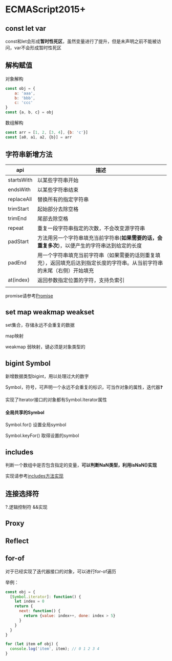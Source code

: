 # ECMAScript2015+

## const let var

const和let会形成**暂时性死区**，虽然变量进行了提升，但是未声明之前不能被访问，var不会形成暂时性死区



## 解构赋值

对象解构

```js
const obj = {
    a: 'aaa',
    b: 'bbb',
    c: 'ccc'
}
const {a, b, c} = obj

```



数组解构

```js
const arr = [1, 2, [3, 4], {b: 'c'}]
const [a0, a1, a2, {b}] = arr
```



## 字符串新增方法

| api        | 描述                                                         |
| ---------- | ------------------------------------------------------------ |
| startsWith | 以某些字符串开始                                             |
| endsWith   | 以某些字符串结束                                             |
| replaceAll | 替换所有的指定字符串                                         |
| trimStart  | 起始部分去除空格                                             |
| trimEnd    | 尾部去除空格                                                 |
| repeat     | 重复一段字符串指定的次数，不会改变源字符串                   |
| padStart   | 方法用另一个字符串填充当前字符串(**如果需要的话，会重复多次**)，以便产生的字符串达到给定的长度 |
| padEnd     | 用一个字符串填充当前字符串（如果需要的话则重复填充），返回填充后达到指定长度的字符串。从当前字符串的末尾（右侧）开始填充 |
| at(index)  | 返回参数指定位置的字符，支持负索引                           |
|            |                                                              |



promise请参考[Promise](./promise.html)

## set map weakmap weakset

set集合，存储永远不会重复的数据

map映射

weakmap 弱映射，键必须是对象类型的



## bigint Symbol

新增数据类型bigint，用以处理过大的数字

Symbol，符号，可声明一个永远不会重复的标识，可当作对象的属性，迭代器:question:

实现了Iterator接口的对象都有Symbol.Iterator属性

#### 全局共享的Symbol

Symbol.for() 设置全局symbol

Symbol.keyFor() 取得设置的symbol



## includes

判断一个数组中是否包含指定的变量，**可以判断NaN类型，利用isNaN()实现**

实现请参考[includes方法实现](./array-prototype.html#array-prototype-includes)

## 连接选择符

?.逻辑控制符 &&实现



## Proxy





## Reflect





## for-of

对于已经实现了迭代器接口的对象，可以进行for-of遍历

举例：

```js
const obj = {
  [Symbol.iterator]: function() {
    let index = 0
    return {
      next: function() {
        return {value: index++, done: index > 5}
      }
    }
  }
}

for (let item of obj) {
  console.log('item', item); // 0 1 2 3 4
}
```

